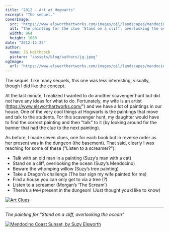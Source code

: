 ```yaml
---
title: "2012 - Art at Hogwarts"
excerpt: "The sequel."
coverImage:
  src: "https://www.elsworthartworks.com/images/oil/landscapes/mendocino_coast_sunset_1080.jpg"
  alt: "The painting for the clue 'Stand on a cliff, overlooking the ocean'"
  width: 864
  height: 1080
date: "2012-12-25"
author:
  name: JG Heithcock
  picture: "/assets/blog/authors/jg.jpeg"
ogImage:
  url: "https://www.elsworthartworks.com/images/oil/landscapes/mendocino_coast_sunset_1080.jpg"
---
```


The sequel. Like many sequels, this one was less interesting, visually, though I did like the concept.

At the last minute, I realized I wanted to do another scavenger hunt but did not have any ideas for what to do. Fortunately, my wife is an artist (https://www.elsworthartworks.com/") and we have a lot of paintings in our house. One of the very cool things at Hogwarts is the paintings that move and talk to the students. For this scavenger hunt, my daughter would have to find the correct painting and then "talk" to it (by looking around for the banner that had the clue to the next painting).

As before, I made seven clues, one for each book but in reverse order as her present was in the dungeon (the basement). That said, clearly I was reaching for some of these ("Listen to a screamer?"):

- Talk with an old man in a painting (Suzy’s man with a cat)
- Stand on a cliff, overlooking the ocean (Suzy’s Mendocino)
- Beware the whomping willow (Suzy’s tree painting)
- Take a Dragon’s challenge (The bar sign my wife painted for me)
- Find a house you can only get to via a tree (?)
- Listen to a screamer (Morgan’s ‘The Scream’)
- There’s a <s>troll</s> present in the dungeon! (Just thought you’d like to know)

<a href="/images/scavengerhunts/2012-art-at-hogwarts/art-clues.png">
<img src="/images/scavengerhunts/2012-art-at-hogwarts/art-clues.png" class="mapBorder" alt="Art Clues">
</a>

<hr/>

_The painting for "Stand on a cliff, overlooking the ocean"_

<a href="https://www.elsworthartworks.com/oil/landscapes/mendocino_coast_sunset.html">
<img src="https://www.elsworthartworks.com/images/oil/landscapes/mendocino_coast_sunset_1080.jpg" class="mapBorder" alt="Mendocino Coast Sunset, by Suzy Elsworth">
</a>
